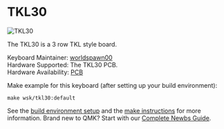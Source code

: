# TKL30

![TKL30](https://i.imgur.com/rnhOx87.png)  

The TKL30 is a 3 row TKL style board.  

Keyboard Maintainer: [worldspawn00](https://github.com/worldspawn00/)  
Hardware Supported: The TKL30 PCB.  
Hardware Availability: [PCB](https://github.com/worldspawn00/TKL30)  

Make example for this keyboard (after setting up your build environment):

    make wsk/tkl30:default

See the [build environment setup](https://docs.qmk.fm/#/getting_started_build_tools) and the [make instructions](https://docs.qmk.fm/#/getting_started_make_guide) for more information. Brand new to QMK? Start with our [Complete Newbs Guide](https://docs.qmk.fm/#/newbs).

